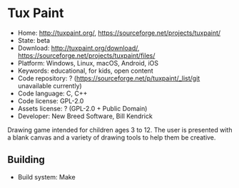 # Tux Paint

- Home: http://tuxpaint.org/, https://sourceforge.net/projects/tuxpaint/
- State: beta
- Download: http://tuxpaint.org/download/, https://sourceforge.net/projects/tuxpaint/files/
- Platform: Windows, Linux, macOS, Android, iOS
- Keywords: educational, for kids, open content
- Code repository: ? (https://sourceforge.net/p/tuxpaint/_list/git unavailable currently)
- Code language: C, C++
- Code license: GPL-2.0
- Assets license: ? (GPL-2.0 + Public Domain)
- Developer: New Breed Software, Bill Kendrick

Drawing game intended for children ages 3 to 12. The user is presented with a blank canvas and a variety of drawing tools to help them be creative.

## Building

- Build system: Make

